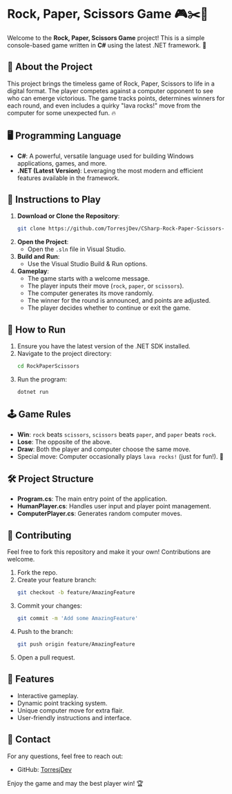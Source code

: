 # Rock, Paper, Scissors Game 🎮✂️📄

Welcome to the **Rock, Paper, Scissors Game** project! This is a simple console-based game written in **C#** using the latest .NET framework. 🎉
## 🎯 About the Project
This project brings the timeless game of Rock, Paper, Scissors to life in a digital format. The player competes against a computer opponent to see who can emerge victorious. The game tracks points, determines winners for each round, and even includes a quirky "lava rocks!" move from the computer for some unexpected fun. 🔥

## 🖥️ Programming Language
- **C#**: A powerful, versatile language used for building Windows applications, games, and more.
- **.NET (Latest Version)**: Leveraging the most modern and efficient features available in the framework.

## 📜 Instructions to Play
1. **Download or Clone the Repository**: 
   ```bash
   git clone https://github.com/TorresjDev/CSharp-Rock-Paper-Scissors-Game
   ```
2. **Open the Project**:
   - Open the `.sln` file in Visual Studio.
3. **Build and Run**:
   - Use the Visual Studio Build & Run options.
4. **Gameplay**:
   - The game starts with a welcome message.
   - The player inputs their move (`rock`, `paper`, or `scissors`).
   - The computer generates its move randomly.
   - The winner for the round is announced, and points are adjusted.
   - The player decides whether to continue or exit the game.

## 🚀 How to Run
1. Ensure you have the latest version of the .NET SDK installed.
2. Navigate to the project directory:
   ```bash
   cd RockPaperScissors
   ```
3. Run the program:
   ```bash
   dotnet run
   ```

## 🕹️ Game Rules
- **Win**: `rock` beats `scissors`, `scissors` beats `paper`, and `paper` beats `rock`.
- **Lose**: The opposite of the above.
- **Draw**: Both the player and computer choose the same move.
- Special move: Computer occasionally plays `lava rocks!` (just for fun!). 🌋

## 🛠️ Project Structure
- **Program.cs**: The main entry point of the application.
- **HumanPlayer.cs**: Handles user input and player point management.
- **ComputerPlayer.cs**: Generates random computer moves.

## 🤝 Contributing
Feel free to fork this repository and make it your own! Contributions are welcome.

1. Fork the repo.
2. Create your feature branch:
   ```bash
   git checkout -b feature/AmazingFeature
   ```
3. Commit your changes:
   ```bash
   git commit -m 'Add some AmazingFeature'
   ```
4. Push to the branch:
   ```bash
   git push origin feature/AmazingFeature
   ```
5. Open a pull request.

## 🌟 Features
- Interactive gameplay.
- Dynamic point tracking system.
- Unique computer move for extra flair.
- User-friendly instructions and interface.

## 📧 Contact
For any questions, feel free to reach out:
- GitHub: [TorresjDev](https://github.com/TorresjDev)

Enjoy the game and may the best player win! 🏆
